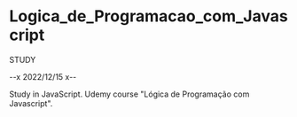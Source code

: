 # Logica_de_Programacao_com_Javascript

STUDY

--x 2022/12/15 x--

Study in JavaScript. Udemy course "Lógica de Programação com Javascript".
